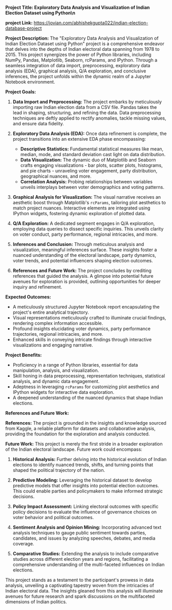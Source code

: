 **Project Title: Exploratory Data Analysis and Visualization of Indian Election Dataset using Python\n**

**project Link:** https://jovian.com/abhishekgupta022/indian-election-database-project

**Project Description:**
The "Exploratory Data Analysis and Visualization of Indian Election Dataset using Python" project is a comprehensive endeavor that delves into the depths of Indian electoral data spanning from 1978 to 2015. This project synergizes the power of Python libraries, including NumPy, Pandas, Matplotlib, Seaborn, rcParams, and IPython. Through a seamless integration of data import, preprocessing, exploratory data analysis (EDA), graphical analysis, Q/A exploration, and conclusive inferences, the project unfolds within the dynamic realm of a Jupyter Notebook environment.

**Project Goals:**

1. **Data Import and Preprocessing:** The project embarks by meticulously importing raw Indian election data from a CSV file. Pandas takes the lead in shaping, structuring, and refining the data. Data preprocessing techniques are deftly applied to rectify anomalies, tackle missing values, and ensure data fidelity.

2. **Exploratory Data Analysis (EDA):** Once data refinement is complete, the project transitions into an extensive EDA phase encompassing:
   - **Descriptive Statistics:** Fundamental statistical measures like mean, median, mode, and standard deviation cast light on data distribution.
   - **Data Visualization:** The dynamic duo of Matplotlib and Seaborn crafts engaging visualizations - bar plots, scatter plots, histograms, and pie charts - unraveling voter engagement, party distribution, geographical nuances, and more.
   - **Correlation Analysis:** Probing relationships between variables unveils interplays between voter demographics and voting patterns.

3. **Graphical Analysis for Visualization:** The visual narrative receives an aesthetic boost through Matplotlib's `rcParams`, tailoring plot aesthetics to match project nuances. Interactive elements are integrated using IPython widgets, fostering dynamic exploration of plotted data.

4. **Q/A Exploration:** A dedicated segment engages in Q/A exploration, employing data queries to dissect specific inquiries. This unveils clarity on voter conduct, party performance, regional intricacies, and more.

5. **Inferences and Conclusion:** Through meticulous analysis and visualization, meaningful inferences surface. These insights foster a nuanced understanding of the electoral landscape, party dynamics, voter trends, and potential influencers shaping election outcomes.

6. **References and Future Work:** The project concludes by crediting references that guided the analysis. A glimpse into potential future avenues for exploration is provided, outlining opportunities for deeper inquiry and refinement.

**Expected Outcomes:**
- A meticulously structured Jupyter Notebook report encapsulating the project's entire analytical trajectory.
- Visual representations meticulously crafted to illuminate crucial findings, rendering complex information accessible.
- Profound insights elucidating voter dynamics, party performance trajectories, regional intricacies, and more.
- Enhanced skills in conveying intricate findings through interactive visualizations and engaging narrative.

**Project Benefits:**
- Proficiency in a range of Python libraries, essential for data manipulation, analysis, and visualization.
- Skill honing in data preprocessing, representation techniques, statistical analysis, and dynamic data engagement.
- Adeptness in leveraging `rcParams` for customizing plot aesthetics and IPython widgets for interactive data exploration.
- A deepened understanding of the nuanced dynamics that shape Indian elections.

**References and Future Work:**

**References:** The project is grounded in the insights and knowledge sourced from Kaggle, a reliable platform for datasets and collaborative analysis, providing the foundation for the exploration and analysis conducted.

**Future Work:** This project is merely the first stride in a broader exploration of the Indian electoral landscape. Future work could encompass:

1. **Historical Analysis:** Further delving into the historical evolution of Indian elections to identify nuanced trends, shifts, and turning points that shaped the political trajectory of the nation.

2. **Predictive Modeling:** Leveraging the historical dataset to develop predictive models that offer insights into potential election outcomes. This could enable parties and policymakers to make informed strategic decisions.

3. **Policy Impact Assessment:** Linking electoral outcomes with specific policy decisions to evaluate the influence of governance choices on voter behavior and political outcomes.

4. **Sentiment Analysis and Opinion Mining:** Incorporating advanced text analysis techniques to gauge public sentiment towards parties, candidates, and issues by analyzing speeches, debates, and media coverage.

5. **Comparative Studies:** Extending the analysis to include comparative studies across different election years and regions, facilitating a comprehensive understanding of the multi-faceted influences on Indian elections.

This project stands as a testament to the participant's prowess in data analysis, unveiling a captivating tapestry woven from the intricacies of Indian electoral data. The insights gleaned from this analysis will illuminate avenues for future research and spark discussions on the multifaceted dimensions of Indian politics.
